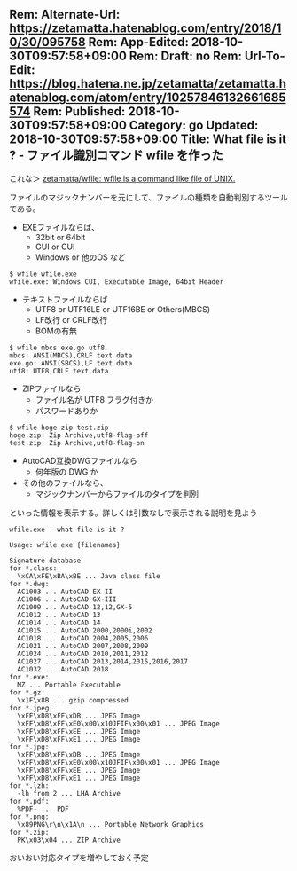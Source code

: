 Rem: Alternate-Url: https://zetamatta.hatenablog.com/entry/2018/10/30/095758
Rem: App-Edited: 2018-10-30T09:57:58+09:00
Rem: Draft: no
Rem: Url-To-Edit: https://blog.hatena.ne.jp/zetamatta/zetamatta.hatenablog.com/atom/entry/10257846132661685574
Rem: Published: 2018-10-30T09:57:58+09:00
Category: go
Updated: 2018-10-30T09:57:58+09:00
Title: What file is it ? - ファイル識別コマンド wfile を作った
---
これな＞ [zetamatta/wfile: wfile is a command like file of UNIX.](https://github.com/zetamatta/wfile)

ファイルのマジックナンバーを元にして、ファイルの種類を自動判別するツールである。

* EXEファイルならば、
     * 32bit or 64bit
     * GUI or CUI
     * Windows or 他のOS など

```
$ wfile wfile.exe
wfile.exe: Windows CUI, Executable Image, 64bit Header
```

* テキストファイルならば
    *  UTF8 or UTF16LE or UTF16BE or Others(MBCS)
    *  LF改行 or CRLF改行
    *  BOMの有無

```
$ wfile mbcs exe.go utf8
mbcs: ANSI(MBCS),CRLF text data
exe.go: ANSI(SBCS),LF text data
utf8: UTF8,CRLF text data
```

* ZIPファイルなら
    * ファイル名が UTF8 フラグ付きか
    * パスワードありか

```
$ wfile hoge.zip test.zip
hoge.zip: Zip Archive,utf8-flag-off
test.zip: Zip Archive,utf8-flag-on
```

* AutoCAD互換DWGファイルなら
   * 何年版の DWG か
* その他のファイルなら、
    * マジックナンバーからファイルのタイプを判別

といった情報を表示する。詳しくは引数なしで表示される説明を見よう

```
wfile.exe - what file is it ?

Usage: wfile.exe {filenames}

Signature database
for *.class:
  \xCA\xFE\xBA\xBE ... Java class file
for *.dwg:
  AC1003 ... AutoCAD EX-II
  AC1006 ... AutoCAD GX-III
  AC1009 ... AutoCAD 12,12,GX-5
  AC1012 ... AutoCAD 13
  AC1014 ... AutoCAD 14
  AC1015 ... AutoCAD 2000,2000i,2002
  AC1018 ... AutoCAD 2004,2005,2006
  AC1021 ... AutoCAD 2007,2008,2009
  AC1024 ... AutoCAD 2010,2011,2012
  AC1027 ... AutoCAD 2013,2014,2015,2016,2017
  AC1032 ... AutoCAD 2018
for *.exe:
  MZ ... Portable Executable
for *.gz:
  \x1F\x8B ... gzip compressed
for *.jpeg:
  \xFF\xD8\xFF\xDB ... JPEG Image
  \xFF\xD8\xFF\xE0\x00\x10JFIF\x00\x01 ... JPEG Image
  \xFF\xD8\xFF\xEE ... JPEG Image
  \xFF\xD8\xFF\xE1 ... JPEG Image
for *.jpg:
  \xFF\xD8\xFF\xDB ... JPEG Image
  \xFF\xD8\xFF\xE0\x00\x10JFIF\x00\x01 ... JPEG Image
  \xFF\xD8\xFF\xEE ... JPEG Image
  \xFF\xD8\xFF\xE1 ... JPEG Image
for *.lzh:
  -lh from 2 ... LHA Archive
for *.pdf:
  %PDF- ... PDF
for *.png:
  \x89PNG\r\n\x1A\n ... Portable Network Graphics
for *.zip:
  PK\x03\x04 ... ZIP Archive
```

おいおい対応タイプを増やしておく予定